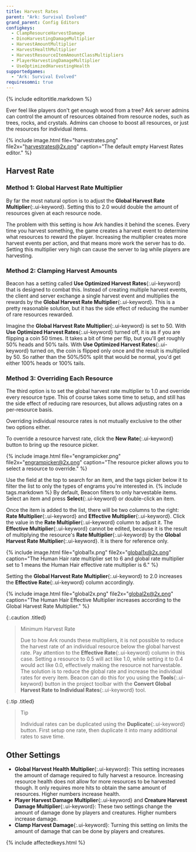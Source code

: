 ```yaml
---
title: Harvest Rates
parent: "Ark: Survival Evolved"
grand_parent: Config Editors
configkeys:
  - ClampResourceHarvestDamage
  - DinoHarvestingDamageMultiplier
  - HarvestAmountMultiplier
  - HarvestHealthMultiplier
  - HarvestResourceItemAmountClassMultipliers
  - PlayerHarvestingDamageMultiplier
  - UseOptimizedHarvestingHealth
supportedgames:
  - "Ark: Survival Evolved"
requiresomni: true
---
```

{% include editortitle.markdown %}

Ever feel like players don't get enough wood from a tree? Ark server admins can control the amount of resources obtained from resource nodes, such as trees, rocks, and crystals. Admins can choose to boost all resources, or just the resources for individual items.

{% include image.html file="harvestrates.png" file2x="harvestrates@2x.png" caption="The default empty Harvest Rates editor." %}

## Harvest Rate

### Method 1: Global Harvest Rate Multiplier
By far the most natural option is to adjust the **Global Harvest Rate Multiplier**{:.ui-keyword}. Setting this to 2.0 would double the amount of resources given at each resource node.

The problem with this setting is how Ark handles it behind the scenes. Every time you harvest something, the game creates a harvest event to determine what resources to reward the player. Increasing the multiplier creates more harvest events per action, and that means more work the server has to do. Setting this multiplier very high can cause the server to lag while players are harvesting.

### Method 2: Clamping Harvest Amounts
Beacon has a setting called **Use Optimized Harvest Rates**{:.ui-keyword} that is designed to combat this. Instead of creating multiple harvest events, the client and server exchange a single harvest event and multiplies the rewards by the **Global Harvest Rate Multiplier**{:.ui-keyword}. This is a pretty reasonable solution, but it has the side effect of reducing the number of rare resources rewarded.

Imagine the **Global Harvest Rate Multiplier**{:.ui-keyword} is set to 50. With **Use Optimized Harvest Rates**{:.ui-keyword} turned off, it is as if you are flipping a coin 50 times. It takes a bit of time per flip, but you'll get roughly 50% heads and 50% tails. With **Use Optimized Harvest Rates**{:.ui-keyword} turned on, the coin is flipped only once and the result is multiplied by 50. So rather than the 50%/50% split that would be normal, you'd get either 100% heads or 100% tails.

### Method 3: Overriding Each Resource
The third option is to set the global harvest rate multiplier to 1.0 and override every resource type. This of course takes some time to setup, and still has the side effect of reducing rare resources, but allows adjusting rates on a per-resource basis.

Overriding individual resource rates is not mutually exclusive to the other two options either.

To override a resource harvest rate, click the **New Rate**{:.ui-keyword} button to bring up the resource picker.

{% include image.html file="engrampicker.png" file2x="engrampicker@2x.png" caption="The resource picker allows you to select a resource to override." %}

Use the field at the top to search for an item, and the tags picker below it to filter the list to only the types of engrams you're interested in. {% include tags.markdown %} By default, Beacon filters to only harvestable items. Select an item and press **Select**{:.ui-keyword} or double-click an item.

Once the item is added to the list, there will be two columns to the right: **Rate Multiplier**{:.ui-keyword} and **Effective Multiplier**{:.ui-keyword}. Click the value in the **Rate Multiplier**{:.ui-keyword} column to adjust it. The **Effective Multiplier**{:.ui-keyword} cannot be edited, because it is the result of multiplying the resource's **Rate Multiplier**{:.ui-keyword} by the **Global Harvest Rate Multiplier**{:.ui-keyword}. It is there for reference only.

{% include image.html file="global1x.png" file2x="global1x@2x.png" caption="The Human Hair rate multiplier set to 6 and global rate multiplier set to 1 means the Human Hair effective rate multiplier is 6." %}

Setting the **Global Harvest Rate Multiplier**{:.ui-keyword} to 2.0 increases the **Effective Rate**{:.ui-keyword} column accordingly.

{% include image.html file="global2x.png" file2x="global2x@2x.png" caption="The Human Hair Effective Multiplier increases according to the Global Harvest Rate Multiplier." %}

{:.caution .titled}
> Minimum Harvest Rate
> 
> Due to how Ark rounds these multipliers, it is not possible to reduce the harvest rate of an individual resource below the global harvest rate. Pay attention to the **Effective Rate**{:.ui-keyword} column in this case. Setting a resource to 0.5 will act like 1.0, while setting it to 0.4 would act like 0.0, effectively making the resource not harvestable. The solution is to reduce the global rate and increase the individual rates for every item. Beacon can do this for you using the **Tools**{:.ui-keyword} button in the project toolbar with the **Convert Global Harvest Rate to Individual Rates**{:.ui-keyword} tool.

{:.tip .titled}
> Tip
> 
> Individual rates can be duplicated using the **Duplicate**{:.ui-keyword} button. First setup one rate, then duplicate it into many additional rates to save time.

## Other Settings

- **Global Harvest Health Multiplier**{:.ui-keyword}: This setting increases the amount of damage required to fully harvest a resource. Increasing resource health does not allow for more resources to be harvested though. It only requires more hits to obtain the same amount of resources. Higher numbers increase health.
- **Player Harvest Damage Multiplier**{:.ui-keyword} and **Creature Harvest Damage Multiplier**{:.ui-keyword}: These two settings change the amount of damage done by players and creatures. Higher numbers increase damage.
- **Clamp Harvest Damage**{:.ui-keyword}: Turning this setting on limits the amount of damage that can be done by players and creatures.

{% include affectedkeys.html %}
